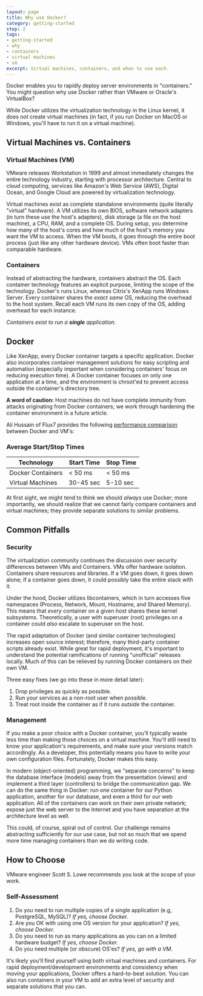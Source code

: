 ```yaml
---
layout: page
title: Why use Docker?
category: getting-started
step: 2
tags:
- getting-started
- why
- containers
- virtual machines
- vm
excerpt: Virtual machines, containers, and when to use each.
---
```


Docker enables you to rapidly deploy server environments in "containers." You might question why use Docker rather than VMware or Oracle's VirtualBox?

While Docker utilizes the virtualization technology in the Linux kernel, it does _not_ create virtual machines (in fact, if you run Docker on MacOS or Windows, you'll have to run it on a virtual machine).

## Virtual Machines vs. Containers

### Virtual Machines (VM)

VMware releases Workstation in 1999 and almost immediately changes the entire technology industry, starting with processor architecture. Central to cloud computing, services like Amazon's Web Service (AWS), Digital Ocean, and Google Cloud are powered by virtualization technology.

Virtual machines exist as complete standalone environments (quite literally "virtual" hardware). A VM utilizes its own BIOS, software network adapters (in turn these use the host's adapters), disk storage (a file on the host machine), a CPU, RAM, and a complete OS. During setup, you determine how many of the host's cores and how much of the host's memory you want the VM to access. When the VM boots, it goes through the entire boot process (just like any other hardware device). VMs often boot faster than comparable hardware.

### Containers

Instead of abstracting the hardware, containers abstract the OS. Each container technology features an explicit purpose, limiting the scope of the technology. Docker's runs Linux, whereas Citrix's XenApp runs Windows Server. Every container shares the _exact same_ OS, reducing the overhead to the host system. Recall each VM runs its own copy of the OS, adding overhead for each instance.

_Containers exist to run a **single** application._

## Docker

Like XenApp, every Docker container targets a specific application. Docker also incorporates container management solutions for easy scripting and automation (especially important when considering containers' focus on reducing execution time). A Docker container focuses on only one application at a time, and the environment is chroot'ed to prevent access outside the container's directory tree.

**A word of caution:** Host machines do not have complete immunity from attacks originating from Docker containers; we work through hardening the container environment in a future article.

Ali Hussain of Flux7 provides the following [performance comparison](http://www.slideshare.net/Flux7Labs/performance-of-docker-vs-vms) between Docker and VM's:

### Average Start/Stop Times

|     Technology    | Start Time | Stop Time |
|-------------------|------------|-----------|
| Docker Containers |  < 50 ms   |  < 50 ms  |
| Virtual Machines  | 30-45 sec  | 5-10 sec  |

At first sight, we might tend to think we should *always* use Docker; more importantly, we should realize that we cannot fairly compare containers and virtual machines; they provide separate solutions to similar problems.

## Common Pitfalls

### Security

The virtualization community continues the discussion over security differences between VMs and Containers. VMs offer hardware isolation. Containers share resources and libraries. If a VM goes down, it goes down alone; if a container goes down, it could possibly take the entire stack with it.

Under the hood, Docker utilizes libcontainers, which in turn accesses five namespaces (Process, Network, Mount, Hostname, and Shared Memory). This means that *every* container on a given host shares these kernel subsystems. Theoretically, a user with superuser (root) privileges on a container could *also* escalate to superuser on the host.

The rapid adaptation of Docker (and similar container technologies) increases open source interest; therefore, many third-party container scripts already exist. While great for rapid deployment, it's important to understand the potential ramifications of running "unofficial" releases locally. Much of this can be relieved by running Docker containers on their own VM.

Three easy fixes (we go into these in more detail later):

1. Drop privileges as quickly as possible.
2. Run your services as a non-root user when possible.
3. Treat root inside the container as if it runs *outside* the container.

### Management

If you make a poor choice with a Docker container, you'll typically waste less time than making those choices on a virtual machine. You'll still need to know your application's requirements, and make sure your versions match accordingly. As a developer, this potentially means you have to write your own configuration files. Fortunately, Docker makes this easy.

In modern (object-oriented) programming, we "separate concerns" to keep the database interface (models) away from the presentation (views) and implement a third layer (controllers) to bridge the communication gap. We can do the same thing in Docker: run one container for our Python application, another for our database, and even a third for our web application. All of the containers can work on their own private network; expose just the web server to the Internet and you have separation at the architecture level as well.

This could, of course, spiral out of control. Our challenge remains abstracting sufficiently for our use case, but not so much that we spend more time managing containers than we do writing code.

## How to Choose

VMware engineer Scott S. Lowe recommends you look at the scope of your work.

### Self-Assessment

1. Do you need to run multiple copies of a single application (e.g, PostgreSQL, MySQL)? *If yes, choose Docker.*
2. Are you OK with using one OS version for your application? *If yes, choose Docker.*
3. Do you need to run as many applications as you can on a limited hardware budget? *If yes, choose Docker.*
4. Do you need multiple (or obscure) OS'es? *If yes, go with a VM.*

It's likely you'll find yourself using both virtual machines and containers. For rapid deployment/development environments and consistency when moving your applications, Docker offers a hard-to-beat solution. You can also run containers *in* your VM to add an extra level of security and separate solutions that you can.